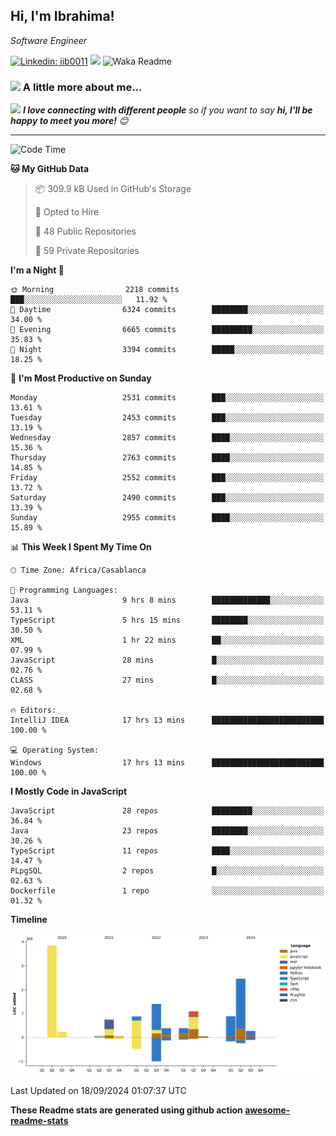 <h2>Hi, I'm Ibrahima! </h2>
<p><em>Software Engineer 
</em></p>


[![Linkedin: iib0011](https://img.shields.io/badge/-iib0011-blue?style=flat-square&logo=Linkedin&logoColor=white&link=https://www.linkedin.com/in/iib0011/)](https://www.linkedin.com/in/iib0011/)
![](https://visitor-badge.glitch.me/badge?page_id=iib0011)
![Waka Readme](https://github.com/iib0011/iib0011/workflows/Waka%20Readme/badge.svg)


### <img src="https://media.giphy.com/media/VgCDAzcKvsR6OM0uWg/giphy.gif" width="50"> A little more about me...  


<img src="https://media.giphy.com/media/LnQjpWaON8nhr21vNW/giphy.gif" width="60"> <em><b>I love connecting with different people</b> so if you want to say <b>hi, I'll be happy to meet you more!</b> 😊</em>

---
<!--START_SECTION:waka-->
![Code Time](http://img.shields.io/badge/Code%20Time-3%2C766%20hrs%2043%20mins-blue)

**🐱 My GitHub Data** 

> 📦 309.9 kB Used in GitHub's Storage 
 > 
> 💼 Opted to Hire
 > 
> 📜 48 Public Repositories 
 > 
> 🔑 59 Private Repositories 
 > 
**I'm a Night 🦉** 

```text
🌞 Morning                2218 commits        ███░░░░░░░░░░░░░░░░░░░░░░   11.92 % 
🌆 Daytime                6324 commits        ████████░░░░░░░░░░░░░░░░░   34.00 % 
🌃 Evening                6665 commits        █████████░░░░░░░░░░░░░░░░   35.83 % 
🌙 Night                  3394 commits        █████░░░░░░░░░░░░░░░░░░░░   18.25 % 
```
📅 **I'm Most Productive on Sunday** 

```text
Monday                   2531 commits        ███░░░░░░░░░░░░░░░░░░░░░░   13.61 % 
Tuesday                  2453 commits        ███░░░░░░░░░░░░░░░░░░░░░░   13.19 % 
Wednesday                2857 commits        ████░░░░░░░░░░░░░░░░░░░░░   15.36 % 
Thursday                 2763 commits        ████░░░░░░░░░░░░░░░░░░░░░   14.85 % 
Friday                   2552 commits        ███░░░░░░░░░░░░░░░░░░░░░░   13.72 % 
Saturday                 2490 commits        ███░░░░░░░░░░░░░░░░░░░░░░   13.39 % 
Sunday                   2955 commits        ████░░░░░░░░░░░░░░░░░░░░░   15.89 % 
```


📊 **This Week I Spent My Time On** 

```text
🕑︎ Time Zone: Africa/Casablanca

💬 Programming Languages: 
Java                     9 hrs 8 mins        █████████████░░░░░░░░░░░░   53.11 % 
TypeScript               5 hrs 15 mins       ████████░░░░░░░░░░░░░░░░░   30.50 % 
XML                      1 hr 22 mins        ██░░░░░░░░░░░░░░░░░░░░░░░   07.99 % 
JavaScript               28 mins             █░░░░░░░░░░░░░░░░░░░░░░░░   02.76 % 
CLASS                    27 mins             █░░░░░░░░░░░░░░░░░░░░░░░░   02.68 % 

🔥 Editors: 
IntelliJ IDEA            17 hrs 13 mins      █████████████████████████   100.00 % 

💻 Operating System: 
Windows                  17 hrs 13 mins      █████████████████████████   100.00 % 
```

**I Mostly Code in JavaScript** 

```text
JavaScript               28 repos            █████████░░░░░░░░░░░░░░░░   36.84 % 
Java                     23 repos            ████████░░░░░░░░░░░░░░░░░   30.26 % 
TypeScript               11 repos            ████░░░░░░░░░░░░░░░░░░░░░   14.47 % 
PLpgSQL                  2 repos             █░░░░░░░░░░░░░░░░░░░░░░░░   02.63 % 
Dockerfile               1 repo              ░░░░░░░░░░░░░░░░░░░░░░░░░   01.32 % 
```



**Timeline**

![Lines of Code chart](https://raw.githubusercontent.com/iib0011/iib0011/master/assets/bar_graph.png)


 Last Updated on 18/09/2024 01:07:37 UTC
<!--END_SECTION:waka-->

**These Readme stats are generated using github action [awesome-readme-stats](https://github.com/iib0011/waka-readme-stats)**
